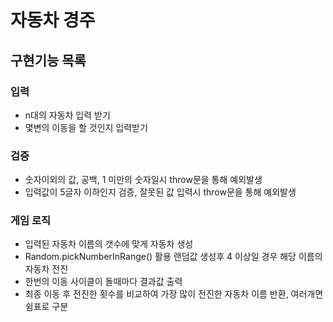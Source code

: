 # 자동차 경주

## 구현기능 목록

### 입력

- n대의 자동차 입력 받기
- 몇변의 이동을 할 것인지 입력받기

### 검증

- 숫자이외의 값, 공백, 1 미만의 숫자일시 throw문을 통해 예외발생
- 입력값이 5글자 이하인지 검증, 잘못된 값 입력시 throw문을 통해 예외발생

### 게임 로직

- 입력된 자동차 이름의 갯수에 맞게 자동차 생성
- Random.pickNumberInRange() 활용 랜덤값 생성후 4 이상일 경우 해당 이름의 자동차 전진
- 한번의 이동 사이클이 돌때마다 결과값 출력
- 최종 이동 후 전진한 횟수를 비교하여 가장 많이 전진한 자동차 이름 반환, 여러개면 쉼표로 구분
